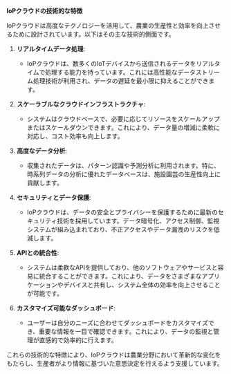 **IoPクラウドの技術的な特徴**

IoPクラウドは高度なテクノロジーを活用して、農業の生産性と効率を向上させるために設計されています。以下はその主な技術的側面です。

1. **リアルタイムデータ処理**:
   - IoPクラウドは、数多くのIoTデバイスから送信されるデータをリアルタイムで処理する能力を持っています。これには高性能なデータストリーム処理技術が利用され、データの遅延を最小限に抑えることができます。

2. **スケーラブルなクラウドインフラストラクチャ**:
   - システムはクラウドベースで、必要に応じてリソースをスケールアップまたはスケールダウンできます。これにより、データ量の増減に柔軟に対応し、コスト効率も向上します。

3. **高度なデータ分析**:
   - 収集されたデータは、パターン認識や予測分析に利用されます。特に、時系列データの分析に優れたデータベースは、施設園芸の生産性向上に貢献します。

4. **セキュリティとデータ保護**:
   - IoPクラウドは、データの安全とプライバシーを保護するために最新のセキュリティ技術を採用しています。データ暗号化、アクセス制御、監視システムが組み込まれており、不正アクセスやデータ漏洩のリスクを低減します。

5. **APIとの統合性**:
   - システムは柔軟なAPIを提供しており、他のソフトウェアやサービスと容易に統合することができます。これにより、データをさまざまなアプリケーションやデバイスと共有し、システム全体の効率を向上させることが可能です。

6. **カスタマイズ可能なダッシュボード**:
   - ユーザーは自分のニーズに合わせてダッシュボードをカスタマイズでき、重要な情報を一目で確認できます。これにより、データの監視と管理が直感的で効率的に行えます。

これらの技術的な特徴により、IoPクラウドは農業分野において革新的な変化をもたらし、生産者がより情報に基づいた意思決定を行えるよう支援しています。